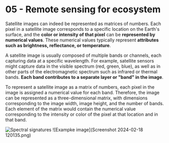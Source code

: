 # 05 - Remote sensing for ecosystem
Satellite images can indeed be represented as matrices of numbers. Each pixel in a satellite image corresponds to a specific location on the Earth's surface, and the **color or intensity of that pixel** can be **represented by numerical values**. These numerical values typically represent **attributes such as brightness, reflectance, or temperature**.

A satellite image is usually composed of multiple bands or channels, each capturing data at a specific wavelength. For example, satellite sensors might capture data in the visible spectrum (red, green, blue), as well as in other parts of the electromagnetic spectrum such as infrared or thermal bands. **Each band contributes to a separate layer or "band" in the image**.

To represent a satellite image as a matrix of numbers, each pixel in the image is assigned a numerical value for each band. Therefore, the image can be represented as a three-dimensional matrix, with dimensions corresponding to the image width, image height, and the number of bands.
Each element of the matrix would contain the numerical value corresponding to the intensity or color of the pixel at that location and in that band.

![Spectral signatures](lectures)
![Exampke image](Screenshot 2024-02-18 120135.png) 

